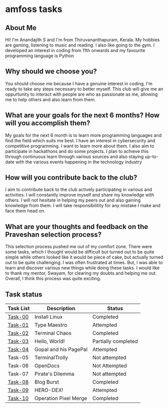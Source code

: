 # amfoss tasks

## About Me
Hi! I'm Anandajith S and I'm from Thiruvananthapuram, Kerala. My hobbies are gaming, listening to music and reading. I also like going to the gym. I developed an interest in coding from 11th onwards and my favourite programming language is Python

## Why should we choose you?
You should choose me because I have a genuine interest in coding. I'm ready to take any steps necessary to better myself. This club will give me an oppurtunity to interact with people are who as passionate as me, allowing me to help others and also learn from them.

## What are your goals for the next 6 months? How will you accomplish them?
My goals for the next 6 month is to learn more programming languages and find the field which suits me best. I have an interest in cybersecurity and competitive programming. I want to learn more about them. I also aim to participate in hackathons and do some projects. I plan to achieve this through continuous learn through various sources and also staying up-to-date with the various events happening in the technology industry

## How will you contribute back to the club?
I aim to contribute back to the club actively participating in various and activities. I will constantly improve myself and share my knowledge with others. I will not hesitate in helping my peers out and also gaining knowledge from them. I will take responsibilitity for any mistake I make and face them head on.

## What are your thoughts and feedback on the Praveshan selection process?
This selection process pushed me out of my comfort zone. There were some tasks, which I thought would be difficult but turned out to be quite simple while others looked like it would be piece of cake, but actually turned out to be quite challenging. I was often frustrated at times. But, I was able to learn and discover various new things while doing these tasks. I would like to thank my mentor, Swayam, for clearing my doubts and helping me out. Overall, I think this process was quite exciting.

## Task status

| Task List | Description | Status |
|---|---|---|
|[Task-00](https://github.com/KKSurendran06/amfoss-tasks/tree/main/task-00)|Install Linux|Completed|
|[Task-01](https://github.com/KKSurendran06/amfoss-tasks/tree/main/task-01)|Type Maestro|Attempted|
|[Task-02](https://github.com/AnandajithS/amfoss-tasks/tree/main/task-02)|Terminal Chaos|Completed|
|[Task-03](https://github.com/AnandajithS/amfoss-tasks/tree/main/task-03)|Hello, World!|Partially completed|
|[Task-04](https://github.com/AnandajithS/amfoss-tasks/tree/main/task-04)|Gopal and his PagePal|Attempted|
|Task-05|TerminalTrolly|Not attempted|
|Task-06|OpenDocs|Not Attempted|
|Task-07|Pirate's Dilemma|Not attempted|
|[Task-08](https://github.com/AnandajithS/amfoss-tasks/tree/main/task-08)|Blog Burst|Completed|
|[Task-09](https://github.com/AnandajithS/amfoss-tasks/tree/main/task-09)|HERO-DEX!|Attempted|
|[Task-10](https://github.com/AnandajithS/amfoss-tasks/tree/main/task-10)|Operation Pixel Merge|Completed|


